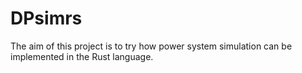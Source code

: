 # DPsimrs

The aim of this project is to try how power system simulation can be implemented in the Rust language.
